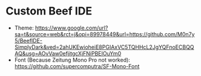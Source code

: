 # Custom Beef IDE
- Theme: https://www.google.com/url?sa=t&source=web&rct=j&opi=89978449&url=https://github.com/M0n7y5/BeefIDE-SimplyDark&ved=2ahUKEwioheiE8PGIAxVC5TQHHcL2JgYQFnoECBQQAQ&usg=AOvVaw0efjitgcXjFNiPBEIOuYm0
- Font (Because Zeitung Mono Pro not worked): https://github.com/supercomputra/SF-Mono-Font